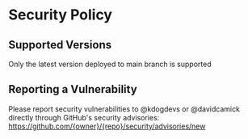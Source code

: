 # Security Policy

## Supported Versions
Only the latest version deployed to main branch is supported

## Reporting a Vulnerability
Please report security vulnerabilities to @kdogdevs or @davidcamick directly through GitHub's security advisories:
https://github.com/{owner}/{repo}/security/advisories/new
